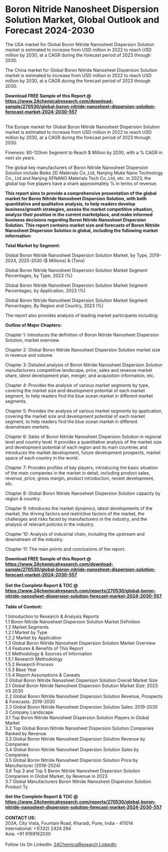 <h1>Boron Nitride Nanosheet Dispersion Solution Market, Global Outlook and Forecast 2024-2030</h1><p>The USA market for Global Boron Nitride Nanosheet Dispersion Solution market is estimated to increase from USD million in 2022 to reach USD million by 2030, at a CAGR during the forecast period of 2023 through 2030.</p><p>
</p><p>The China market for Global Boron Nitride Nanosheet Dispersion Solution market is estimated to increase from USD million in 2022 to reach USD million by 2030, at a CAGR during the forecast period of 2023 through 2030.</p><div><b>Download FREE Sample of this Report @ 
            <a href="https://www.24chemicalresearch.com/download-sample/270530/global-boron-nitride-nanosheet-dispersion-solution-forecast-market-2024-2030-557">
            https://www.24chemicalresearch.com/download-sample/270530/global-boron-nitride-nanosheet-dispersion-solution-forecast-market-2024-2030-557</a></b></div><br><p>
</p><p>The Europe market for Global Boron Nitride Nanosheet Dispersion Solution market is estimated to increase from USD million in 2022 to reach USD million by 2030, at a CAGR during the forecast period of 2023 through 2030.</p><p>
Fineness: 80-120nm Segment to Reach $ Million by 2030, with a % CAGR in next six years.</p><p>
The global key manufacturers of Boron Nitride Nanosheet Dispersion Solution include Beike 2D Materials Co.,Ltd, Nanjing Muke Nano Technology Co., Ltd and Nanjing XFNANO Materials Tech Co.,Ltd, etc. in 2023, the global top five players have a share approximately % in terms of revenue.</p><p>
<strong>This report aims to provide a comprehensive presentation of the global market for Boron Nitride Nanosheet Dispersion Solution, with both quantitative and qualitative analysis, to help readers develop business/growth strategies, assess the market competitive situation, analyze their position in the current marketplace, and make informed business decisions regarding Boron Nitride Nanosheet Dispersion Solution. This report contains market size and forecasts of Boron Nitride Nanosheet Dispersion Solution in global, including the following market information:</strong></p><p>
</p><p>
<strong>Total Market by Segment:</strong></p><p>
Global Boron Nitride Nanosheet Dispersion Solution Market, by Type, 2019-2024, 2025-2030 ($ Millions) &amp; (Tons)</p><p>
Global Boron Nitride Nanosheet Dispersion Solution Market Segment Percentages, by Type, 2023 (%)</p><p>
</p><p>
Global Boron Nitride Nanosheet Dispersion Solution Market Segment Percentages, by Application, 2023 (%)</p><p>
</p><p>
Global Boron Nitride Nanosheet Dispersion Solution Market Segment Percentages, By Region and Country, 2023 (%)</p><p>
</p><p>
The report also provides analysis of leading market participants including:</p><p>
</p><p>
</p><p>
</p><p><strong>Outline of Major Chapters:</strong></p><p>
</p><p>Chapter 1: Introduces the definition of Boron Nitride Nanosheet Dispersion Solution, market overview.</p><p>
Chapter 2: Global Boron Nitride Nanosheet Dispersion Solution market size in revenue and volume.</p><p>
Chapter 3: Detailed analysis of Boron Nitride Nanosheet Dispersion Solution manufacturers competitive landscape, price, sales and revenue market share, latest development plan, merger, and acquisition information, etc.</p><p>
Chapter 4: Provides the analysis of various market segments by type, covering the market size and development potential of each market segment, to help readers find the blue ocean market in different market segments.</p><p>
Chapter 5: Provides the analysis of various market segments by application, covering the market size and development potential of each market segment, to help readers find the blue ocean market in different downstream markets.</p><p>
Chapter 6: Sales of Boron Nitride Nanosheet Dispersion Solution in regional level and country level. It provides a quantitative analysis of the market size and development potential of each region and its main countries and introduces the market development, future development prospects, market space of each country in the world.</p><p>
Chapter 7: Provides profiles of key players, introducing the basic situation of the main companies in the market in detail, including product sales, revenue, price, gross margin, product introduction, recent development, etc.</p><p>
Chapter 8: Global Boron Nitride Nanosheet Dispersion Solution capacity by region &amp; country.</p><p>
Chapter 9: Introduces the market dynamics, latest developments of the market, the driving factors and restrictive factors of the market, the challenges and risks faced by manufacturers in the industry, and the analysis of relevant policies in the industry.</p><p>
Chapter 10: Analysis of industrial chain, including the upstream and downstream of the industry.</p><p>
Chapter 11: The main points and conclusions of the report.</p><div><b>Download FREE Sample of this Report @ 
            <a href="https://www.24chemicalresearch.com/download-sample/270530/global-boron-nitride-nanosheet-dispersion-solution-forecast-market-2024-2030-557">
            https://www.24chemicalresearch.com/download-sample/270530/global-boron-nitride-nanosheet-dispersion-solution-forecast-market-2024-2030-557</a></b></div><br><div><b>Get the Complete Report & TOC @ 
            <a href="https://www.24chemicalresearch.com/reports/270530/global-boron-nitride-nanosheet-dispersion-solution-forecast-market-2024-2030-557">
            https://www.24chemicalresearch.com/reports/270530/global-boron-nitride-nanosheet-dispersion-solution-forecast-market-2024-2030-557</a></b></div><br>
            <b>Table of Content:</b><p>1 Introduction to Research & Analysis Reports<br />
    1.1 Boron Nitride Nanosheet Dispersion Solution Market Definition<br />
    1.2 Market Segments<br />
        1.2.1 Market by Type<br />
        1.2.2 Market by Application<br />
    1.3 Global Boron Nitride Nanosheet Dispersion Solution Market Overview<br />
    1.4 Features & Benefits of This Report<br />
    1.5 Methodology & Sources of Information<br />
        1.5.1 Research Methodology<br />
        1.5.2 Research Process<br />
        1.5.3 Base Year<br />
        1.5.4 Report Assumptions & Caveats<br />
2 Global Boron Nitride Nanosheet Dispersion Solution Overall Market Size<br />
    2.1 Global Boron Nitride Nanosheet Dispersion Solution Market Size: 2023 VS 2030<br />
    2.2 Global Boron Nitride Nanosheet Dispersion Solution Revenue, Prospects & Forecasts: 2019-2030<br />
    2.3 Global Boron Nitride Nanosheet Dispersion Solution Sales: 2019-2030<br />
3 Company Landscape<br />
    3.1 Top Boron Nitride Nanosheet Dispersion Solution Players in Global Market<br />
    3.2 Top Global Boron Nitride Nanosheet Dispersion Solution Companies Ranked by Revenue<br />
    3.3 Global Boron Nitride Nanosheet Dispersion Solution Revenue by Companies<br />
    3.4 Global Boron Nitride Nanosheet Dispersion Solution Sales by Companies<br />
    3.5 Global Boron Nitride Nanosheet Dispersion Solution Price by Manufacturer (2019-2024)<br />
    3.6 Top 3 and Top 5 Boron Nitride Nanosheet Dispersion Solution Companies in Global Market, by Revenue in 2023<br />
    3.7 Global Manufacturers Boron Nitride Nanosheet Dispersion Solution Product Ty</p><div><b>Get the Complete Report & TOC @ 
            <a href="https://www.24chemicalresearch.com/reports/270530/global-boron-nitride-nanosheet-dispersion-solution-forecast-market-2024-2030-557">
            https://www.24chemicalresearch.com/reports/270530/global-boron-nitride-nanosheet-dispersion-solution-forecast-market-2024-2030-557</a></b></div><br><b>CONTACT US:</b><br>
            203A, City Vista, Fountain Road, Kharadi, Pune, India - 411014<br>
            International: +1(332) 2424 294<br>
            Asia: +91 9169162030 <br><br>
            Follow Us On LinkedIn: <a href="https://www.linkedin.com/company/24chemicalresearch/">24ChemicalResearch LinkedIn</a>